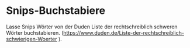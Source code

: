# Snips-Buchstabiere

Lasse Snips Wörter von der Duden Liste der rechtschreiblich schweren Wörter buchstabieren. (https://www.duden.de/Liste-der-rechtschreiblich-schwierigen-Woerter ).
